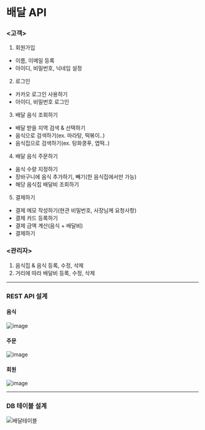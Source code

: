 # 배달 API

### <고객>
1. 회원가입
- 이름, 이메일 등록
- 아이디, 비밀번호, 닉네임 설정

2. 로그인
- 카카오 로그인 사용하기
- 아이디, 비밀번호 로그인
  
3. 배달 음식 조회하기
- 배달 받을 지역 검색 & 선택하기
- 음식으로 검색하기(ex. 마라탕, 떡볶이..)
- 음식집으로 검색하기(ex. 탕화쿵푸, 엽떡..)
  
4. 배달 음식 주문하기
- 음식 수량 지정하기
- 장바구니에 음식 추가하기, 빼기(한 음식집에서만 가능)
- 해당 음식집 배달비 조회하기
  
5. 결제하기
- 결제 메모 작성하기(현관 비밀번호, 사장님께 요청사항)
- 결제 카드 등록하기
- 결제 금액 계산(음식 + 배달비)
- 결제하기   
### <관리자>
  1. 음식집 & 음식 등록, 수정, 삭제
  2. 거리에 따라 배달비 등록, 수정, 삭제   
------------   
### REST API 설계
#### 음식
![image](https://github.com/hyeji1020/delivery/assets/148170765/e2007078-c2b8-4390-b82b-52f04e78b7df)
#### 주문
![image](https://github.com/hyeji1020/delivery/assets/148170765/d6e195f5-97c3-4962-8125-6514ca8fb39d)
#### 회원
![image](https://github.com/hyeji1020/delivery/assets/148170765/912be6b5-2631-4d1e-b51b-0d0b5eb5b0c6)

------------
### DB 테이블 설계
![배달테이블](https://github.com/hyeji1020/delivery/assets/148170765/f46d4f36-d611-479b-bbdd-cc2fd4bbbe8f)







